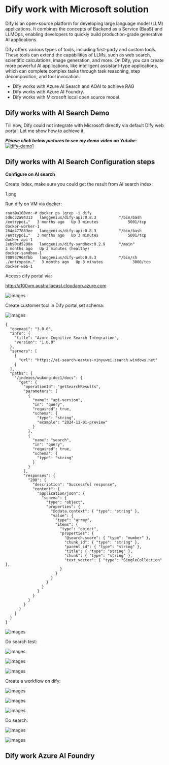 # Dify work with Microsoft solution

Dify is an open-source platform for developing large language model (LLM) applications. It combines the concepts of Backend as a Service (BaaS) and LLMOps, enabling developers to quickly build production-grade generative AI applications.

Dify offers various types of tools, including first-party and custom tools. These tools can extend the capabilities of LLMs, such as web search, scientific calculations, image generation, and more. On Dify, you can create more powerful AI applications, like intelligent assistant-type applications, which can complete complex tasks through task reasoning, step decomposition, and tool invocation.

- Dify works with Azure AI Search and AOAI to achieve RAG
- Dify works with Azure AI Foundry.
- Dify works with Microsoft local open source model.

## Dify works with AI Search Demo

Till now, Dify could not integrate with Microsoft directly via default Dify web portal. Let me show how to achieve it.

***Please click below pictures to see my demo video on Yutube***:
[![dify-demo1](https://raw.githubusercontent.com/xinyuwei-david/david-share/refs/heads/master/IMAGES/6.webp)](https://youtu.be/_-Y432d2VQU)

## Dify works with AI Search Configuration steps

**Configure on AI search**

Create index, make sure you could get the result from AI search index:

1.png



Run dify on VM via docker:

```
root@a100vm:~# docker ps |grep -i dify
5d6c32a94313   langgenius/dify-api:0.8.3          "/bin/bash /entrypoi…"   3 months ago   Up 3 minutes             5001/tcp                                                                   docker-worker-1
264e477883ee   langgenius/dify-api:0.8.3          "/bin/bash /entrypoi…"   3 months ago   Up 3 minutes             5001/tcp                                                                   docker-api-1
2eb90cd5280a   langgenius/dify-sandbox:0.2.9      "/main"                  3 months ago   Up 3 minutes (healthy)                                                                              docker-sandbox-1
708937964fbb   langgenius/dify-web:0.8.3          "/bin/sh ./entrypoin…"   3 months ago   Up 3 minutes             3000/tcp                                                                   docker-web-1
```

Access dify portal via:

http://a100vm.australiaeast.cloudapp.azure.com

![images](https://github.com/xinyuwei-david/david-share/blob/master/LLMs/ollama-Dify/images/1.png)

 Create customer tool in Dify portal,set schema:

![images](https://github.com/xinyuwei-david/david-share/blob/master/LLMs/ollama-Dify/images/2.png)

```
{
  "openapi": "3.0.0",
  "info": {
    "title": "Azure Cognitive Search Integration",
    "version": "1.0.0"
  },
  "servers": [
    {
      "url": "https://ai-search-eastus-xinyuwei.search.windows.net"
    }
  ],
  "paths": {
    "/indexes/wukong-doc1/docs": {
      "get": {
        "operationId": "getSearchResults",
        "parameters": [
          {
            "name": "api-version",
            "in": "query",
            "required": true,
            "schema": {
              "type": "string",
              "example": "2024-11-01-preview"
            }
          },
          {
            "name": "search",
            "in": "query",
            "required": true,
            "schema": {
              "type": "string"
            }
          }
        ],
        "responses": {
          "200": {
            "description": "Successful response",
            "content": {
              "application/json": {
                "schema": {
                  "type": "object",
                  "properties": {
                    "@odata.context": { "type": "string" },
                    "value": {
                      "type": "array",
                      "items": {
                        "type": "object",
                        "properties": {
                          "@search.score": { "type": "number" },
                          "chunk_id": { "type": "string" },
                          "parent_id": { "type": "string" },
                          "title": { "type": "string" },
                          "chunk": { "type": "string" },
                          "text_vector": { "type": "SingleCollection" },
                        }
                      }
                    }
                  }
                }
              }
            }
          }
        }
      }
    }
  }
}
```

![images](https://github.com/xinyuwei-david/david-share/blob/master/LLMs/ollama-Dify/images/3.png)

Do search test:

![images](https://github.com/xinyuwei-david/david-share/blob/master/LLMs/ollama-Dify/images/4.png)

![images](https://github.com/xinyuwei-david/david-share/blob/master/LLMs/ollama-Dify/images/5.png)

![images](https://github.com/xinyuwei-david/david-share/blob/master/LLMs/ollama-Dify/images/6.png)

Create a workflow on dify:

![images](https://github.com/xinyuwei-david/david-share/blob/master/LLMs/ollama-Dify/images/7.png)

![images](https://github.com/xinyuwei-david/david-share/blob/master/LLMs/ollama-Dify/images/8.png)

![images](https://github.com/xinyuwei-david/david-share/blob/master/LLMs/ollama-Dify/images/9.png)

Do search:

![images](https://github.com/xinyuwei-david/david-share/blob/master/LLMs/ollama-Dify/images/10.png)

![images](https://github.com/xinyuwei-david/david-share/blob/master/LLMs/ollama-Dify/images/11.png)



## Dify work Azure AI Foundry

